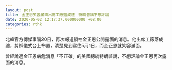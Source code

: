```yaml
---
layout: post
title: 金正恩笑容滿面出席工廠落成禮　特朗普稱不想評論
date: 2020-05-02 12:17:37.000000000 +08:00
categories: rthk
---
```


北韓官方傳媒事隔20日，再次報道領袖金正恩公開露面的消息。他出席工廠落成禮，剪綵儀式台上布置，清楚見到寫住5月1日，而金正恩就笑容滿面。

曾經說過金正恩病危消息「不正確」的美國總統特朗普說，不想評論金正恩再次露面的消息。
